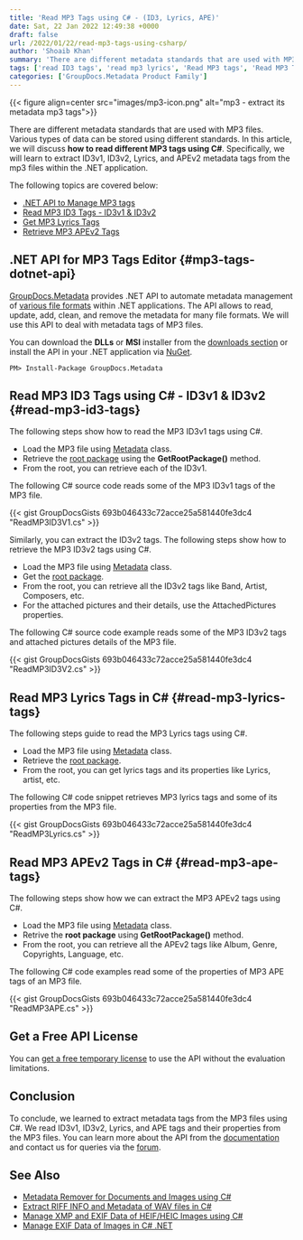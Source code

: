 ```yaml
---
title: 'Read MP3 Tags using C# - (ID3, Lyrics, APE)'
date: Sat, 22 Jan 2022 12:49:38 +0000
draft: false
url: /2022/01/22/read-mp3-tags-using-csharp/
author: 'Shoaib Khan'
summary: 'There are different metadata standards that are used with MP3 files. Various types of data can be stored using different standards. In this article, we will discuss how to read different MP3 tags using C#. Specifically, we will learn to extract ID3v1, ID3v2, Lyrics, and APEv2 metadata tags from the mp3 files within the .NET application.'
tags: ['read ID3 tags', 'read mp3 lyrics', 'Read MP3 tags', 'Read MP3 Tags CSharp']
categories: ['GroupDocs.Metadata Product Family']
---
```




{{< figure align=center src="images/mp3-icon.png" alt="mp3 - extract its metadata mp3 tags">}}


There are different metadata standards that are used with MP3 files. Various types of data can be stored using different standards. In this article, we will discuss **how to read different MP3 tags using C#**. Specifically, we will learn to extract ID3v1, ID3v2, Lyrics, and APEv2 metadata tags from the mp3 files within the .NET application.

The following topics are covered below:

*   [.NET API to Manage MP3 tags](#mp3-tags-dotnet-api)
*   [Read MP3 ID3 Tags - ID3v1 & ID3v2](#read-mp3-id3-tags)
*   [Get MP3 Lyrics Tags](#read-mp3-lyrics-tags)
*   [Retrieve MP3 APEv2 Tags](#read-mp3-ape-tags)

## .NET API for MP3 Tags Editor {#mp3-tags-dotnet-api}

[GroupDocs.Metadata](https://products.groupdocs.com/metadata) provides .NET API to automate metadata management of [various file formats](https://docs.groupdocs.com/metadata/net/supported-document-formats/) within .NET applications. The API allows to read, update, add, clean, and remove the metadata for many file formats. We will use this API to deal with metadata tags of MP3 files.

You can download the **DLLs** or **MSI** installer from the [downloads section](https://downloads.groupdocs.com/metadata) or install the API in your .NET application via [NuGet](https://www.nuget.org/packages/groupdocs.metadata).

```
PM> Install-Package GroupDocs.Metadata
```

## Read MP3 ID3 Tags using C# - ID3v1 & ID3v2 {#read-mp3-id3-tags}

The following steps show how to read the MP3 ID3v1 tags using C#.

*   Load the MP3 file using [Metadata](https://apireference.groupdocs.com/metadata/net/groupdocs.metadata/metadata) class.
*   Retrieve the [root package](https://apireference.groupdocs.com/metadata/net/groupdocs.metadata.formats.audio/mp3rootpackage) using the **GetRootPackage()** method.
*   From the root, you can retrieve each of the ID3v1.

The following C# source code reads some of the MP3 ID3v1 tags of the MP3 file.

{{< gist GroupDocsGists 693b046433c72acce25a581440fe3dc4 "ReadMP3ID3V1.cs" >}}

Similarly, you can extract the ID3v2 tags. The following steps show how to retrieve the MP3 ID3v2 tags using C#.

*   Load the MP3 file using [Metadata](https://apireference.groupdocs.com/metadata/net/groupdocs.metadata/metadata) class.
*   Get the [root package](https://apireference.groupdocs.com/metadata/net/groupdocs.metadata.formats.audio/mp3rootpackage).
*   From the root, you can retrieve all the ID3v2 tags like Band, Artist, Composers, etc.
*   For the attached pictures and their details, use the AttachedPictures properties.

The following C# source code example reads some of the MP3 ID3v2 tags and attached pictures details of the MP3 file.

{{< gist GroupDocsGists 693b046433c72acce25a581440fe3dc4 "ReadMP3ID3V2.cs" >}}

## Read MP3 Lyrics Tags in C# {#read-mp3-lyrics-tags}

The following steps guide to read the MP3 Lyrics tags using C#.

*   Load the MP3 file using [Metadata](https://apireference.groupdocs.com/metadata/net/groupdocs.metadata/metadata) class.
*   Retrieve the [root package](https://apireference.groupdocs.com/metadata/net/groupdocs.metadata.formats.audio/mp3rootpackage).
*   From the root, you can get lyrics tags and its properties like Lyrics, artist, etc.

The following C# code snippet retrieves MP3 lyrics tags and some of its properties from the MP3 file.

{{< gist GroupDocsGists 693b046433c72acce25a581440fe3dc4 "ReadMP3Lyrics.cs" >}}

## Read MP3 APEv2 Tags in C# {#read-mp3-ape-tags}

The following steps show how we can extract the MP3 APEv2 tags using C#.

*   Load the MP3 file using [Metadata](https://apireference.groupdocs.com/metadata/net/groupdocs.metadata/metadata) class.
*   Retrive the **root package** using **GetRootPackage()** method.
*   From the root, you can retrieve all the APEv2 tags like Album, Genre, Copyrights, Language, etc.

The following C# code examples read some of the properties of MP3 APE tags of an MP3 file.

{{< gist GroupDocsGists 693b046433c72acce25a581440fe3dc4 "ReadMP3APE.cs" >}}

## Get a Free API License

You can [get a free temporary license](https://purchase.groupdocs.com/temporary-license) to use the API without the evaluation limitations.

## Conclusion

To conclude, we learned to extract metadata tags from the MP3 files using C#. We read ID3v1, ID3v2, Lyrics, and APE tags and their properties from the MP3 files. You can learn more about the API from the [documentation](https://docs.groupdocs.com/metadata/net/) and contact us for queries via the [forum](https://forum.groupdocs.com/).

## See Also

*   [Metadata Remover for Documents and Images using C#](https://blog.groupdocs.com/2020/12/29/remove-metadata-of-documents-and-images-using-csharp/)
*   [Extract RIFF INFO and Metadata of WAV files in C#](https://blog.groupdocs.com/2021/03/05/extract-riff-info-and-metadata-of-wav-files-in-csharp/)
*   [Manage XMP and EXIF Data of HEIF/HEIC Images using C#](https://blog.groupdocs.com/2021/07/17/manage-xmp-and-exif-data-of-heif-heic-images-using-csharp/)
*   [Manage EXIF Data of Images in C# .NET](https://blog.groupdocs.com/2020/05/13/manage-exif-data-in-csharp-net-for-jpeg-png-tiff-webp-images/)




